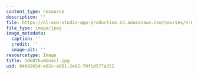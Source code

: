 ```yaml
---
content_type: resource
description: ''
file: https://ol-ocw-studio-app-production.s3.amazonaws.com/courses/4-614-religious-architecture-and-islamic-cultures-fall-2002/84b9265de82ca8812e8270f1d577a352_5068thumbnail.jpg
file_type: image/jpeg
image_metadata:
  caption: ''
  credit: ''
  image-alt: ''
resourcetype: Image
title: 5068thumbnail.jpg
uid: 84b9265d-e82c-a881-2e82-70f1d577a352
---
```

